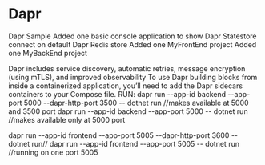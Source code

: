 # Dapr
Dapr Sample
Added one basic console application to show Dapr Statestore connect on 
default Dapr Redis store
Added one MyFrontEnd project
Added one MyBackEnd project 

Dapr includes service discovery, automatic retries, message encryption (using mTLS), and improved observability
To use Dapr building blocks from inside a containerized application, you’ll need to add the Dapr sidecars containers to your Compose file.
RUN:
  dapr run --app-id backend  --app-port 5000 --dapr-http-port 3500 -- dotnet run   //makes available at 5000 and 3500 port
      dapr run --app-id backend  --app-port 5000 -- dotnet run                    //makes available only at 5000 port
	  
  dapr run --app-id frontend --app-port 5005 --dapr-http-port 3600 -- dotnet run//
      dapr run --app-id frontend --app-port 5005 -- dotnet run                 //running on one port 5005

